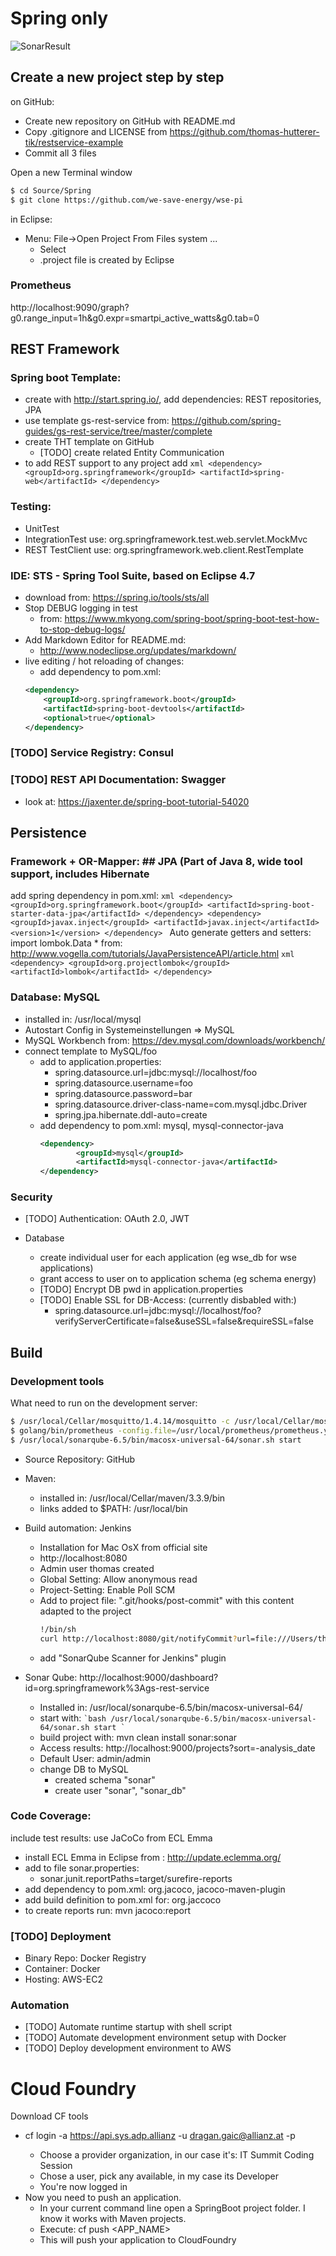 # Spring only

![SonarResult](/restservice-example/doc/SonarResult-2017-09-03.png)

## Create a new project step by step

on GitHub:
* Create new repository on GitHub with README.md
* Copy .gitignore and LICENSE from https://github.com/thomas-hutterer-tik/restservice-example
* Commit all 3 files

Open a new Terminal window
```bash
$ cd Source/Spring
$ git clone https://github.com/we-save-energy/wse-pi
``` 

in Eclipse:
* Menu: File->Open Project From Files system ...
	* Select <local project directory>
	* .project file is created by Eclipse

### Prometheus
http://localhost:9090/graph?g0.range_input=1h&g0.expr=smartpi_active_watts&g0.tab=0

## REST Framework

### Spring boot Template: 
* create with http://start.spring.io/, add dependencies: REST repositories, JPA
* use template gs-rest-service from: https://github.com/spring-guides/gs-rest-service/tree/master/complete
* create THT template on GitHub
	* [TODO] create related Entity Communication
* to add REST support to any project add
		```xml
	   <dependency>
            <groupId>org.springframework</groupId>
            <artifactId>spring-web</artifactId>
        </dependency>
		```

### Testing:
* UnitTest
* IntegrationTest use: org.springframework.test.web.servlet.MockMvc
* REST TestClient use: org.springframework.web.client.RestTemplate

### IDE: STS - Spring Tool Suite, based on Eclipse 4.7
* download from: https://spring.io/tools/sts/all
* Stop DEBUG logging in test
	* from: https://www.mkyong.com/spring-boot/spring-boot-test-how-to-stop-debug-logs/
* Add Markdown Editor for README.md:
	* http://www.nodeclipse.org/updates/markdown/
* live editing / hot reloading of changes: 
	* add dependency to pom.xml: 
	```xml    
	<dependency>
        <groupId>org.springframework.boot</groupId>
        <artifactId>spring-boot-devtools</artifactId>
        <optional>true</optional>
    </dependency>
    ```
	

### [TODO] Service Registry: Consul

### [TODO] REST API Documentation: Swagger
* look at: https://jaxenter.de/spring-boot-tutorial-54020

## Persistence

### Framework + OR-Mapper: ## JPA (Part of Java 8, wide tool support, includes Hibernate

add spring dependency in pom.xml:
		```xml
        <dependency>
       	 	<groupId>org.springframework.boot</groupId>
        		<artifactId>spring-boot-starter-data-jpa</artifactId>
        </dependency>
        <dependency>
        		<groupId>javax.inject</groupId>
        		<artifactId>javax.inject</artifactId>
        		<version>1</version>
        </dependency>
		```
Auto generate getters and setters: import lombok.Data
	* from: http://www.vogella.com/tutorials/JavaPersistenceAPI/article.html
		```xml
        <dependency>
        		<groupId>org.projectlombok</groupId>
        		<artifactId>lombok</artifactId>
        </dependency>
		```

### Database: MySQL
* installed in: /usr/local/mysql
* Autostart Config in Systemeinstellungen => MySQL
* MySQL Workbench from: https://dev.mysql.com/downloads/workbench/
* connect template to MySQL/foo
	* add to application.properties:
		* spring.datasource.url=jdbc:mysql://localhost/foo
		* spring.datasource.username=foo
		* spring.datasource.password=bar
		* spring.datasource.driver-class-name=com.mysql.jdbc.Driver
		* spring.jpa.hibernate.ddl-auto=create
	* add dependency to pom.xml: mysql, mysql-connector-java
		```xml
       <dependency>
        		<groupId>mysql</groupId>
        		<artifactId>mysql-connector-java</artifactId>
        </dependency>
		```

### Security

* [TODO] Authentication: OAuth 2.0, JWT

* Database
	* create individual user for each application (eg wse_db for wse applications)
	* grant access to user on to application schema (eg schema energy)
	* [TODO] Encrypt DB pwd in application.properties
	* [TODO] Enable SSL for DB-Access: (currently disbabled with:)
		* spring.datasource.url=jdbc:mysql://localhost/foo?verifyServerCertificate=false&useSSL=false&requireSSL=false

## Build

### Development tools

What need to run on the development server:
```bash
$ /usr/local/Cellar/mosquitto/1.4.14/mosquitto -c /usr/local/Cellar/mosquitto/1.4.14/mosquitto.conf
$ golang/bin/prometheus -config.file=/usr/local/prometheus/prometheus.yml
$ /usr/local/sonarqube-6.5/bin/macosx-universal-64/sonar.sh start
```

* Source Repository: GitHub

* Maven:
	* installed in: /usr/local/Cellar/maven/3.3.9/bin
	* links added to $PATH: /usr/local/bin

* Build automation: Jenkins
	* Installation for Mac OsX from official site
	* http://localhost:8080
	* Admin user thomas created
	* Global Setting: Allow anonymous read
	* Project-Setting: Enable Poll SCM
	* Add to project file: ".git/hooks/post-commit" with this content adapted to the project
		```bash
		!/bin/sh
		curl http://localhost:8080/git/notifyCommit?url=file:///Users/thomas/Source/git/restservice-example
		```
	* add "SonarQube Scanner for Jenkins" plugin
	

* Sonar Qube:
  http://localhost:9000/dashboard?id=org.springframework%3Ags-rest-service
	*  Installed in: /usr/local/sonarqube-6.5/bin/macosx-universal-64/
	*  start with: 
		`` `bash
		/usr/local/sonarqube-6.5/bin/macosx-universal-64/sonar.sh start
		` ``
	*  build project with: mvn clean install sonar:sonar
	*  Access results: http://localhost:9000/projects?sort=-analysis_date
	*  Default User: admin/admin
	*  change DB to MySQL
		*  created schema "sonar"
		*  create user "sonar", "sonar_db"
### Code Coverage:
include test results: use JaCoCo from ECL Emma
* install ECL Emma in Eclipse from : http://update.eclemma.org/ 
* add to file sonar.properties:
	* sonar.junit.reportPaths=target/surefire-reports
* add dependency to pom.xml: org.jacoco, jacoco-maven-plugin
* add build definition to pom.xml for: org.jaccoco
* to create reports run: mvn jacoco:report 

### [TODO] Deployment

* Binary Repo: Docker Registry
* Container: Docker
* Hosting:  AWS-EC2

### Automation

* [TODO] Automate runtime startup with shell script
* [TODO] Automate development environment setup with Docker
* [TODO] Deploy development environment to AWS

# Cloud Foundry

Download CF tools
* cf login -a https://api.sys.adp.allianz -u dragan.gaic@allianz.at -p <YOUR PASSWORD GOES HERE> 
	* Choose a provider organization, in our case it's: IT Summit Coding Session 
	* Chose a user, pick any available, in my case its Developer 
	* You're now logged in 
* Now you need to push an application.
	* In your current command line open a SpringBoot project folder. I know it works with Maven projects.
	* Execute: cf push <APP_NAME>
	* This will push your application to CloudFoundry

